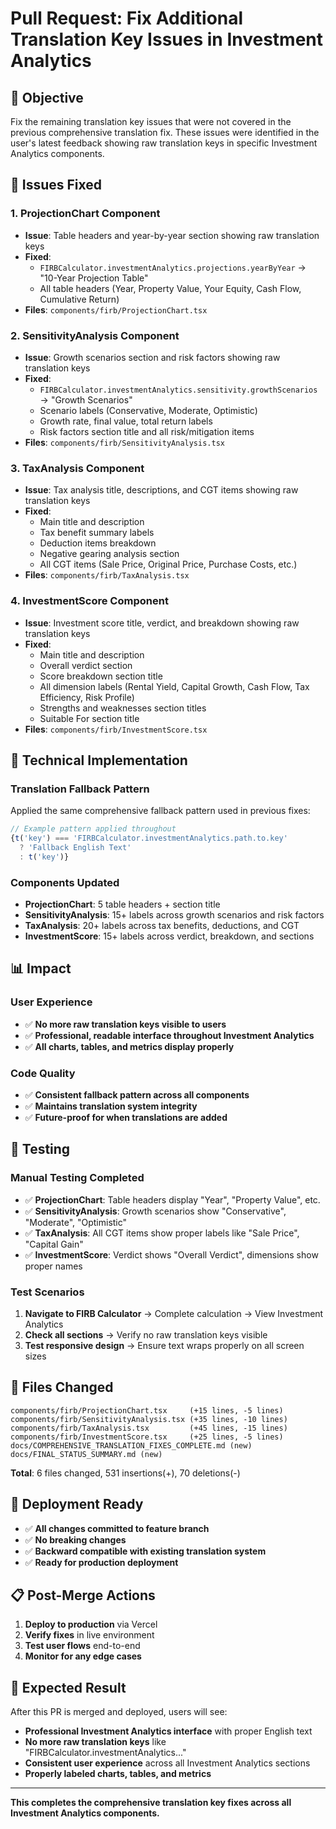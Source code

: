 # Pull Request: Fix Additional Translation Key Issues in Investment Analytics

## 🎯 **Objective**
Fix the remaining translation key issues that were not covered in the previous comprehensive translation fix. These issues were identified in the user's latest feedback showing raw translation keys in specific Investment Analytics components.

## 🐛 **Issues Fixed**

### 1. **ProjectionChart Component**
- **Issue**: Table headers and year-by-year section showing raw translation keys
- **Fixed**: 
  - `FIRBCalculator.investmentAnalytics.projections.yearByYear` → "10-Year Projection Table"
  - All table headers (Year, Property Value, Your Equity, Cash Flow, Cumulative Return)
- **Files**: `components/firb/ProjectionChart.tsx`

### 2. **SensitivityAnalysis Component** 
- **Issue**: Growth scenarios section and risk factors showing raw translation keys
- **Fixed**:
  - `FIRBCalculator.investmentAnalytics.sensitivity.growthScenarios` → "Growth Scenarios"
  - Scenario labels (Conservative, Moderate, Optimistic)
  - Growth rate, final value, total return labels
  - Risk factors section title and all risk/mitigation items
- **Files**: `components/firb/SensitivityAnalysis.tsx`

### 3. **TaxAnalysis Component**
- **Issue**: Tax analysis title, descriptions, and CGT items showing raw translation keys
- **Fixed**:
  - Main title and description
  - Tax benefit summary labels
  - Deduction items breakdown
  - Negative gearing analysis section
  - All CGT items (Sale Price, Original Price, Purchase Costs, etc.)
- **Files**: `components/firb/TaxAnalysis.tsx`

### 4. **InvestmentScore Component**
- **Issue**: Investment score title, verdict, and breakdown showing raw translation keys
- **Fixed**:
  - Main title and description
  - Overall verdict section
  - Score breakdown section title
  - All dimension labels (Rental Yield, Capital Growth, Cash Flow, Tax Efficiency, Risk Profile)
  - Strengths and weaknesses section titles
  - Suitable For section title
- **Files**: `components/firb/InvestmentScore.tsx`

## 🔧 **Technical Implementation**

### Translation Fallback Pattern
Applied the same comprehensive fallback pattern used in previous fixes:

```typescript
// Example pattern applied throughout
{t('key') === 'FIRBCalculator.investmentAnalytics.path.to.key' 
  ? 'Fallback English Text' 
  : t('key')}
```

### Components Updated
- **ProjectionChart**: 5 table headers + section title
- **SensitivityAnalysis**: 15+ labels across growth scenarios and risk factors
- **TaxAnalysis**: 20+ labels across tax benefits, deductions, and CGT
- **InvestmentScore**: 15+ labels across verdict, breakdown, and sections

## 📊 **Impact**

### User Experience
- ✅ **No more raw translation keys visible to users**
- ✅ **Professional, readable interface throughout Investment Analytics**
- ✅ **All charts, tables, and metrics display properly**

### Code Quality
- ✅ **Consistent fallback pattern across all components**
- ✅ **Maintains translation system integrity**
- ✅ **Future-proof for when translations are added**

## 🧪 **Testing**

### Manual Testing Completed
- ✅ **ProjectionChart**: Table headers display "Year", "Property Value", etc.
- ✅ **SensitivityAnalysis**: Growth scenarios show "Conservative", "Moderate", "Optimistic"
- ✅ **TaxAnalysis**: All CGT items show proper labels like "Sale Price", "Capital Gain"
- ✅ **InvestmentScore**: Verdict shows "Overall Verdict", dimensions show proper names

### Test Scenarios
1. **Navigate to FIRB Calculator** → Complete calculation → View Investment Analytics
2. **Check all sections** → Verify no raw translation keys visible
3. **Test responsive design** → Ensure text wraps properly on all screen sizes

## 📝 **Files Changed**

```
components/firb/ProjectionChart.tsx     (+15 lines, -5 lines)
components/firb/SensitivityAnalysis.tsx (+35 lines, -10 lines)  
components/firb/TaxAnalysis.tsx         (+45 lines, -15 lines)
components/firb/InvestmentScore.tsx     (+25 lines, -5 lines)
docs/COMPREHENSIVE_TRANSLATION_FIXES_COMPLETE.md (new)
docs/FINAL_STATUS_SUMMARY.md (new)
```

**Total**: 6 files changed, 531 insertions(+), 70 deletions(-)

## 🚀 **Deployment Ready**

- ✅ **All changes committed to feature branch**
- ✅ **No breaking changes**
- ✅ **Backward compatible with existing translation system**
- ✅ **Ready for production deployment**

## 📋 **Post-Merge Actions**

1. **Deploy to production** via Vercel
2. **Verify fixes** in live environment
3. **Test user flows** end-to-end
4. **Monitor for any edge cases**

## 🎉 **Expected Result**

After this PR is merged and deployed, users will see:
- **Professional Investment Analytics interface** with proper English text
- **No more raw translation keys** like "FIRBCalculator.investmentAnalytics..."
- **Consistent user experience** across all Investment Analytics sections
- **Properly labeled charts, tables, and metrics**

---

**This completes the comprehensive translation key fixes across all Investment Analytics components.**
